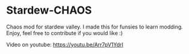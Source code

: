# Stardew-CHAOS
Chaos mod for stardew valley. I made this for funsies to learn modding. Enjoy, feel free to contribute if you would like :) 

Video on youtube: https://youtu.be/Arr7pV1YdrI
